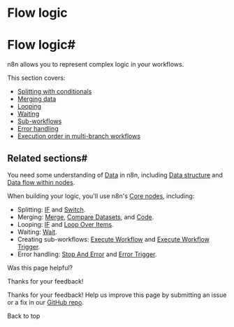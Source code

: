 # Flow logic

[ ](https://github.com/n8n-io/n8n-docs/edit/main/docs/flow-logic/index.md "Edit this page")

# Flow logic#

n8n allows you to represent complex logic in your workflows.

This section covers:

  * [Splitting with conditionals](/flow-logic/splitting/)
  * [Merging data](/flow-logic/merging/)
  * [Looping](/flow-logic/looping/)
  * [Waiting](/flow-logic/waiting/)
  * [Sub-workflows](/flow-logic/subworkflows/)
  * [Error handling](/flow-logic/error-handling/)
  * [Execution order in multi-branch workflows](/flow-logic/execution-order/)



## Related sections#

You need some understanding of [Data](../data/) in n8n, including [Data structure](../data/data-structure/) and [Data flow within nodes](../data/data-flow-nodes/).

When building your logic, you'll use n8n's [Core nodes](../integrations/builtin/core-nodes/), including:

  * Splitting: [IF](../integrations/builtin/core-nodes/n8n-nodes-base.if/) and [Switch](../integrations/builtin/core-nodes/n8n-nodes-base.switch/).
  * Merging: [Merge](../integrations/builtin/core-nodes/n8n-nodes-base.merge/), [Compare Datasets](../integrations/builtin/core-nodes/n8n-nodes-base.comparedatasets/), and [Code](../integrations/builtin/core-nodes/n8n-nodes-base.code/).
  * Looping: [IF](../integrations/builtin/core-nodes/n8n-nodes-base.if/) and [Loop Over Items](../integrations/builtin/core-nodes/n8n-nodes-base.splitinbatches/).
  * Waiting: [Wait](../integrations/builtin/core-nodes/n8n-nodes-base.wait/).
  * Creating sub-workflows: [Execute Workflow](../integrations/builtin/core-nodes/n8n-nodes-base.executeworkflow/) and [Execute Workflow Trigger](../integrations/builtin/core-nodes/n8n-nodes-base.executeworkflowtrigger/).
  * Error handling: [Stop And Error](../integrations/builtin/core-nodes/n8n-nodes-base.stopanderror/) and [Error Trigger](../integrations/builtin/core-nodes/n8n-nodes-base.errortrigger/).

Was this page helpful? 

Thanks for your feedback! 

Thanks for your feedback! Help us improve this page by submitting an issue or a fix in our [GitHub repo](https://github.com/n8n-io/n8n-docs). 

Back to top 
